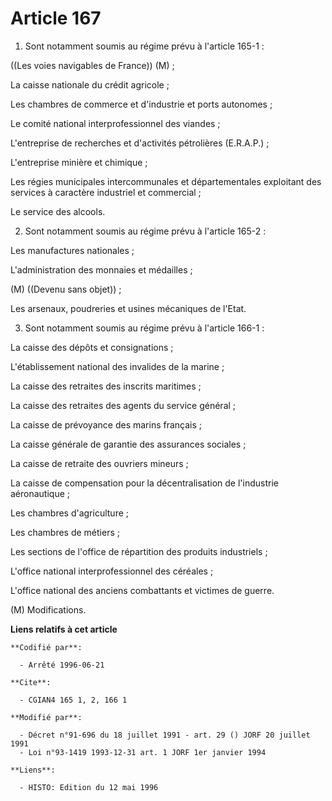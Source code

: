 # Article 167

1. Sont notamment soumis au régime prévu à l'article 165-1 :

((Les voies navigables de France)) (M) ;

La caisse nationale du crédit agricole ;

Les chambres de commerce et d'industrie et ports autonomes ;

Le comité national interprofessionnel des viandes ;

L'entreprise de recherches et d'activités pétrolières (E.R.A.P.) ;

L'entreprise minière et chimique ;

Les régies municipales  intercommunales et départementales exploitant des services à caractère industriel et commercial ;

Le service des alcools.

2. Sont notamment soumis au régime prévu à l'article 165-2 :

Les manufactures nationales ;

L'administration des monnaies et médailles ;

(M) ((Devenu sans objet)) ;

Les arsenaux, poudreries et usines mécaniques de l'Etat.

3. Sont notamment soumis au régime prévu à l'article 166-1 :

La caisse des dépôts et consignations ;

L'établissement national des invalides de la marine ;

La caisse des retraites des inscrits maritimes ;

La caisse des retraites des agents du service général ;

La caisse de prévoyance des marins français ;

La caisse générale de garantie des assurances sociales ;

La caisse de retraite des ouvriers mineurs ;

La caisse de compensation pour la décentralisation de l'industrie aéronautique ;

Les chambres d'agriculture ;

Les chambres de métiers ;

Les sections de l'office de répartition des produits industriels ;

L'office national interprofessionnel des céréales ;

L'office national des anciens combattants et victimes de guerre.

(M) Modifications.

**Liens relatifs à cet article**

	**Codifié par**:

	  - Arrêté 1996-06-21

	**Cite**:

	  - CGIAN4 165 1, 2, 166 1

	**Modifié par**:

	  - Décret n°91-696 du 18 juillet 1991 - art. 29 () JORF 20 juillet 1991
	  - Loi n°93-1419 1993-12-31 art. 1 JORF 1er janvier 1994

	**Liens**:

	  - HISTO: Edition du 12 mai 1996

